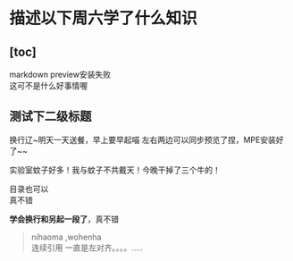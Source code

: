 # 描述以下周六学了什么知识
[toc]
---
markdown preview安装失败  
这可不是什么好事情喔

## 测试下二级标题
换行辽~明天一天送餐，早上要早起喵
左右两边可以同步预览了捏，MPE安装好了~~

实验室蚊子好多！我与蚊子不共戴天！今晚干掉了三个牛的！

目录也可以  
真不错

**学会换行和另起一段了**，真不错
>   nihaoma ,wohenha  
> 连续引用
> 一直是左对齐。。。。.....